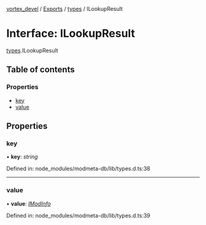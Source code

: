 [vortex_devel](../README.md) / [Exports](../modules.md) / [types](../modules/types.md) / ILookupResult

# Interface: ILookupResult

[types](../modules/types.md).ILookupResult

## Table of contents

### Properties

- [key](types.ilookupresult.md#key)
- [value](types.ilookupresult.md#value)

## Properties

### key

• **key**: *string*

Defined in: node_modules/modmeta-db/lib/types.d.ts:38

___

### value

• **value**: [*IModInfo*](types.imodinfo.md)

Defined in: node_modules/modmeta-db/lib/types.d.ts:39
